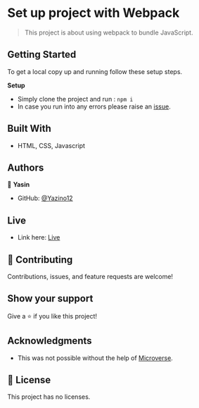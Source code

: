 # Set up project with Webpack

> This project is about using webpack to bundle JavaScript.

## Getting Started

To get a local copy up and running follow these setup steps.

**Setup**

- Simply clone the project and run : `npm i`
- In case you run into any errors please raise an [issue](https://github.com/Yazino12/awesome-books/issues).

## Built With

- HTML, CSS, Javascript

## Authors

👤 **Yasin**

- GitHub: [@Yazino12](https://github.com/Yazino12)

## Live

- Link here: [Live](https://yazino12.github.io/setup-webpack)

## 🤝 Contributing

Contributions, issues, and feature requests are welcome!

## Show your support

Give a ⭐️ if you like this project!

## Acknowledgments

- This was not possible without the help of [Microverse](https://github.com/microverseinc/curriculum-transversal-skills/blob/main/documentation/hello_microverse_project.md).

## 📝 License

This project has no licenses.
